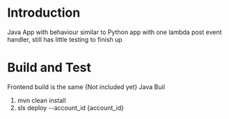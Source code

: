 # Introduction 
Java App with behaviour similar to Python app with one lambda post event handler, still has little testing to finish up

# Build and Test
Frontend build is the same
{Not included yet}
Java Buil
1. mvn clean install
2. sls deploy --account_id {account_id}
